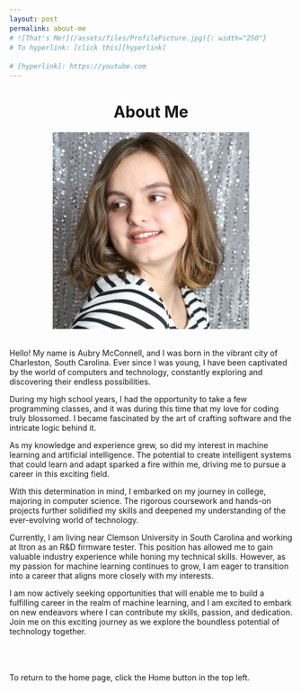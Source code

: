 ```yaml
---
layout: post
permalink: about-me
# ![That's Me!](/assets/files/ProfilePicture.jpg){: width="250"}
# To hyperlink: [click this][hyperlink]

# [hyperlink]: https://youtube.com
---
```

    
<h1 class="post-title p-name"><span class="gold"> <div style="text-align:center"> About Me </div></span></h1>

<div style="text-align: center"><img src="./assets/files/SideEyePic.jpg" width="350"></div>

<br>Hello! My name is Aubry McConnell, and I was born in the vibrant city of Charleston, South Carolina. Ever since I was young, I have been captivated by the world of computers and technology, constantly exploring and discovering their endless possibilities.

During my high school years, I had the opportunity to take a few programming classes, and it was during this time that my love for coding truly blossomed. I became fascinated by the art of crafting software and the intricate logic behind it.

As my knowledge and experience grew, so did my interest in machine learning and artificial intelligence. The potential to create intelligent systems that could learn and adapt sparked a fire within me, driving me to pursue a career in this exciting field.

With this determination in mind, I embarked on my journey in college, majoring in computer science. The rigorous coursework and hands-on projects further solidified my skills and deepened my understanding of the ever-evolving world of technology.

Currently, I am living near Clemson University in South Carolina and working at Itron as an R&D firmware tester. This position has allowed me to gain valuable industry experience while honing my technical skills. However, as my passion for machine learning continues to grow, I am eager to transition into a career that aligns more closely with my interests.

I am now actively seeking opportunities that will enable me to build a fulfilling career in the realm of machine learning, and I am excited to embark on new endeavors where I can contribute my skills, passion, and dedication. Join me on this exciting journey as we explore the boundless potential of technology together.

<br><br><br>To return to the home page, click the Home button in the top left.
